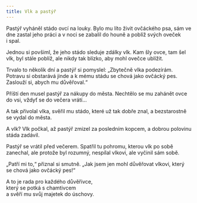 ```yaml
---
title: Vlk a pastýř
---
```


Pastýř vyháněl stádo ovcí na louky. Bylo mu líto živit ovčáckého psa, sám ve dne zastal jeho práci a v noci se zabalil do houně a poblíž svých oveček i spal.

Jednou si povšiml, že jeho stádo sleduje zdálky vlk. Kam šly ovce, tam šel vlk, byl stále poblíž, ale nikdy tak blízko, aby mohl ovečce ublížit.

Trvalo to několik dní a pastýř si pomyslel: „Zbytečně vlka podezírám. Potravu si obstarává jinde a k mému stádu se chová jako ovčácký pes. Zaslouží si, abych mu důvěřoval.“

Příští den musel pastýř za nákupy do města. Nechtělo se mu zahánět ovce do vsi, vždyť se do večera vrátí…

A tak přivolal vlka, svěřil mu stádo, které už tak dobře znal, a bezstarostně se vydal do města.

A vlk? Vlk počkal, až pastýř zmizel za posledním kopcem, a dob­rou polovinu stáda zadávil.

Pastýř se vrátil před večerem. Spatřil tu pohromu, kterou vlk po sobě zanechal, ale protože byl rozumný, nespílal vlkovi, ale vyčinil sám sobě.

„Patří mi to,“ přiznal si smutně. „Jak jsem jen mohl důvěřovat vlkovi, který se chová jako ovčácký pes!“

A to je rada pro každého důvěřivce,  
který se potká s chamtivcem  
a svěří mu svůj majetek do úschovy.
